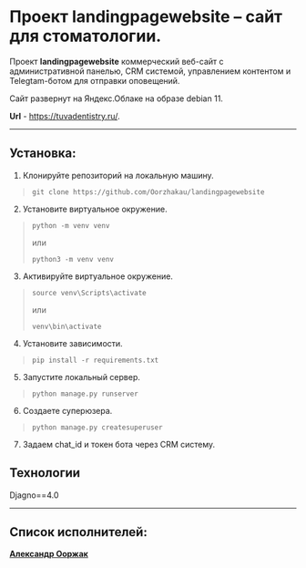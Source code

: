 # Проект landingpagewebsite – сайт для стоматологии.

Проект **landingpagewebsite** коммерческий веб-сайт с административной панелью, CRM системой, управлением контентом и Telegtam-ботом для отправки оповещений.

Сайт развернут на Яндекс.Облаке на образе debian 11.

**Url** - https://tuvadentistry.ru/.

___

## Установка:
1. Клонируйте репозиторий на локальную машину.
>``git clone https://github.com/Oorzhakau/landingpagewebsite``
2. Установите виртуальное окружение.
> ``python -m venv venv`` 
> 
> или
> 
> ``python3 -m venv venv``
3. Активируйте виртуальное окружение.
> ``source venv\Scripts\activate``
> 
> или
> 
> ``venv\bin\activate``
4. Установите зависимости.
> ``pip install -r requirements.txt``
5. Запустите локальный сервер.
> ``python manage.py runserver``
6. Создаете суперюзера.
> ``python manage.py createsuperuser``
7. Задаем chat_id и токен бота через CRM систему.

## Технологии
Djagno==4.0

___

## Список исполнителей:

**[Александр Ооржак](https://github.com/Oorzhakau)**